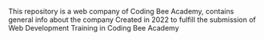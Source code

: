 This repository is a web company of Coding Bee Academy, contains general info about the company
Created in 2022 to fulfill the submission of Web Development Training in Coding Bee Academy